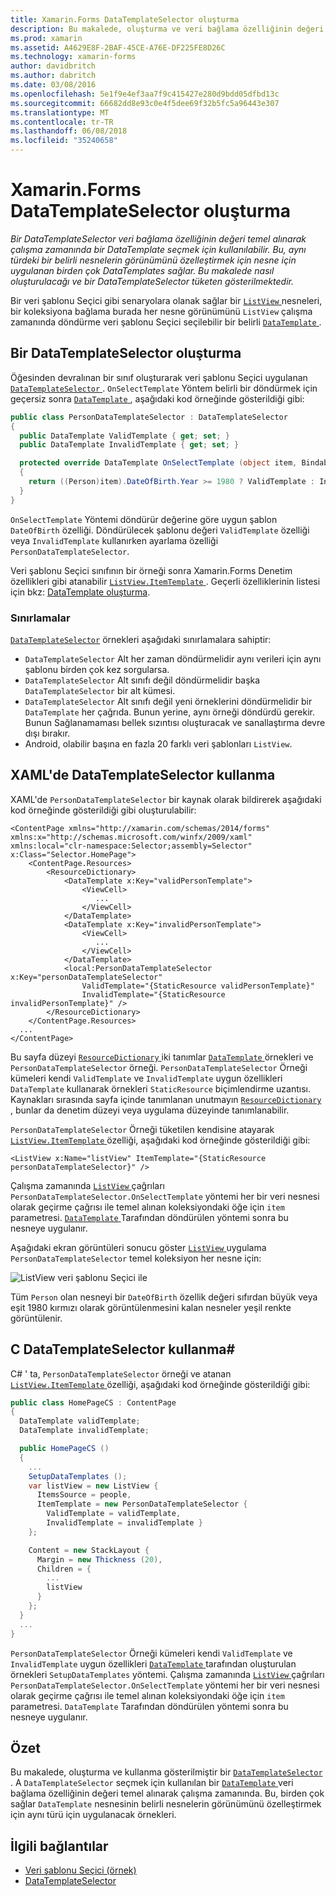 ```yaml
---
title: Xamarin.Forms DataTemplateSelector oluşturma
description: Bu makalede, oluşturma ve veri bağlama özelliğinin değeri temel alınarak çalışma zamanında bir DataTemplate seçmek için kullanılan bir DataTemplateSelector kullanmak gösterilmiştir.
ms.prod: xamarin
ms.assetid: A4629E8F-2BAF-45CE-A76E-DF225FE8D26C
ms.technology: xamarin-forms
author: davidbritch
ms.author: dabritch
ms.date: 03/08/2016
ms.openlocfilehash: 5e1f9e4ef3aa7f9c415427e280d9bdd05dfbd13c
ms.sourcegitcommit: 66682dd8e93c0e4f5dee69f32b5fc5a96443e307
ms.translationtype: MT
ms.contentlocale: tr-TR
ms.lasthandoff: 06/08/2018
ms.locfileid: "35240658"
---
```

# <a name="creating-a-xamarinforms-datatemplateselector"></a>Xamarin.Forms DataTemplateSelector oluşturma

_Bir DataTemplateSelector veri bağlama özelliğinin değeri temel alınarak çalışma zamanında bir DataTemplate seçmek için kullanılabilir. Bu, aynı türdeki bir belirli nesnelerin görünümünü özelleştirmek için nesne için uygulanan birden çok DataTemplates sağlar. Bu makalede nasıl oluşturulacağı ve bir DataTemplateSelector tüketen gösterilmektedir._

Bir veri şablonu Seçici gibi senaryolara olanak sağlar bir [ `ListView` ](https://developer.xamarin.com/api/type/Xamarin.Forms.ListView/) nesneleri, bir koleksiyona bağlama burada her nesne görünümünü `ListView` çalışma zamanında döndürme veri şablonu Seçici seçilebilir bir belirli [ `DataTemplate` ](https://developer.xamarin.com/api/type/Xamarin.Forms.DataTemplate/).

## <a name="creating-a-datatemplateselector"></a>Bir DataTemplateSelector oluşturma

Öğesinden devralınan bir sınıf oluşturarak veri şablonu Seçici uygulanan [ `DataTemplateSelector` ](https://developer.xamarin.com/api/type/Xamarin.Forms.DataTemplateSelector/). `OnSelectTemplate` Yöntem belirli bir döndürmek için geçersiz sonra [ `DataTemplate` ](https://developer.xamarin.com/api/type/Xamarin.Forms.DataTemplate/), aşağıdaki kod örneğinde gösterildiği gibi:

```csharp
public class PersonDataTemplateSelector : DataTemplateSelector
{
  public DataTemplate ValidTemplate { get; set; }
  public DataTemplate InvalidTemplate { get; set; }

  protected override DataTemplate OnSelectTemplate (object item, BindableObject container)
  {
    return ((Person)item).DateOfBirth.Year >= 1980 ? ValidTemplate : InvalidTemplate;
  }
}
```

`OnSelectTemplate` Yöntemi döndürür değerine göre uygun şablon `DateOfBirth` özelliği. Döndürülecek şablonu değeri `ValidTemplate` özelliği veya `InvalidTemplate` kullanırken ayarlama özelliği `PersonDataTemplateSelector`.

Veri şablonu Seçici sınıfının bir örneği sonra Xamarin.Forms Denetim özellikleri gibi atanabilir [ `ListView.ItemTemplate` ](https://developer.xamarin.com/api/type/Xamarin.Forms.ItemsView%3CTVisual%3E/). Geçerli özelliklerinin listesi için bkz: [DataTemplate oluşturma](~/xamarin-forms/app-fundamentals/templates/data-templates/creating.md).

### <a name="limitations"></a>Sınırlamalar

[`DataTemplateSelector`](https://developer.xamarin.com/api/type/Xamarin.Forms.DataTemplateSelector/) örnekleri aşağıdaki sınırlamalara sahiptir:

- `DataTemplateSelector` Alt her zaman döndürmelidir aynı verileri için aynı şablonu birden çok kez sorgularsa.
- `DataTemplateSelector` Alt sınıfı değil döndürmelidir başka `DataTemplateSelector` bir alt kümesi.
- `DataTemplateSelector` Alt sınıfı değil yeni örneklerini döndürmelidir bir `DataTemplate` her çağrıda. Bunun yerine, aynı örneği döndürdü gerekir. Bunun Sağlanamaması bellek sızıntısı oluşturacak ve sanallaştırma devre dışı bırakır.
- Android, olabilir başına en fazla 20 farklı veri şablonları `ListView`.

## <a name="consuming-a-datatemplateselector-in-xaml"></a>XAML'de DataTemplateSelector kullanma

XAML'de `PersonDataTemplateSelector` bir kaynak olarak bildirerek aşağıdaki kod örneğinde gösterildiği gibi oluşturulabilir:

```xaml
<ContentPage xmlns="http://xamarin.com/schemas/2014/forms" xmlns:x="http://schemas.microsoft.com/winfx/2009/xaml" xmlns:local="clr-namespace:Selector;assembly=Selector" x:Class="Selector.HomePage">
    <ContentPage.Resources>
        <ResourceDictionary>
            <DataTemplate x:Key="validPersonTemplate">
                <ViewCell>
                   ...
                </ViewCell>
            </DataTemplate>
            <DataTemplate x:Key="invalidPersonTemplate">
                <ViewCell>
                   ...
                </ViewCell>
            </DataTemplate>
            <local:PersonDataTemplateSelector x:Key="personDataTemplateSelector"
                ValidTemplate="{StaticResource validPersonTemplate}"
                InvalidTemplate="{StaticResource invalidPersonTemplate}" />
        </ResourceDictionary>
    </ContentPage.Resources>
  ...
</ContentPage>
```

Bu sayfa düzeyi [ `ResourceDictionary` ](https://developer.xamarin.com/api/type/Xamarin.Forms.ResourceDictionary/) iki tanımlar [ `DataTemplate` ](https://developer.xamarin.com/api/type/Xamarin.Forms.DataTemplate/) örnekleri ve `PersonDataTemplateSelector` örneği. `PersonDataTemplateSelector` Örneği kümeleri kendi `ValidTemplate` ve `InvalidTemplate` uygun özellikleri `DataTemplate` kullanarak örnekleri `StaticResource` biçimlendirme uzantısı. Kaynakları sırasında sayfa içinde tanımlanan unutmayın [ `ResourceDictionary` ](https://developer.xamarin.com/api/type/Xamarin.Forms.ResourceDictionary/), bunlar da denetim düzeyi veya uygulama düzeyinde tanımlanabilir.

`PersonDataTemplateSelector` Örneği tüketilen kendisine atayarak [ `ListView.ItemTemplate` ](https://developer.xamarin.com/api/type/Xamarin.Forms.ItemsView%3CTVisual%3E/) özelliği, aşağıdaki kod örneğinde gösterildiği gibi:

```xaml
<ListView x:Name="listView" ItemTemplate="{StaticResource personDataTemplateSelector}" />
```

Çalışma zamanında [ `ListView` ](https://developer.xamarin.com/api/type/Xamarin.Forms.ListView/) çağrıları `PersonDataTemplateSelector.OnSelectTemplate` yöntemi her bir veri nesnesi olarak geçirme çağrısı ile temel alınan koleksiyondaki öğe için `item` parametresi. [ `DataTemplate` ](https://developer.xamarin.com/api/type/Xamarin.Forms.DataTemplate/) Tarafından döndürülen yöntemi sonra bu nesneye uygulanır.

Aşağıdaki ekran görüntüleri sonucu göster [ `ListView` ](https://developer.xamarin.com/api/type/Xamarin.Forms.ListView/) uygulama `PersonDataTemplateSelector` temel koleksiyon her nesne için:

![](selector-images/data-template-selector.png "ListView veri şablonu Seçici ile")

Tüm `Person` olan nesneyi bir `DateOfBirth` özellik değeri sıfırdan büyük veya eşit 1980 kırmızı olarak görüntülenmesini kalan nesneler yeşil renkte görüntülenir.

## <a name="consuming-a-datatemplateselector-in-cnum"></a>C DataTemplateSelector kullanma&num;

C# ' ta, `PersonDataTemplateSelector` örneği ve atanan [ `ListView.ItemTemplate` ](https://developer.xamarin.com/api/type/Xamarin.Forms.ItemsView%3CTVisual%3E/) özelliği, aşağıdaki kod örneğinde gösterildiği gibi:

```csharp
public class HomePageCS : ContentPage
{
  DataTemplate validTemplate;
  DataTemplate invalidTemplate;

  public HomePageCS ()
  {
    ...
    SetupDataTemplates ();
    var listView = new ListView {
      ItemsSource = people,
      ItemTemplate = new PersonDataTemplateSelector {
        ValidTemplate = validTemplate,
        InvalidTemplate = invalidTemplate }
    };

    Content = new StackLayout {
      Margin = new Thickness (20),
      Children = {
        ...
        listView
      }
    };
  }
  ...  
}
```

`PersonDataTemplateSelector` Örneği kümeleri kendi `ValidTemplate` ve `InvalidTemplate` uygun özellikleri [ `DataTemplate` ](https://developer.xamarin.com/api/type/Xamarin.Forms.DataTemplate/) tarafından oluşturulan örnekleri `SetupDataTemplates` yöntemi. Çalışma zamanında [ `ListView` ](https://developer.xamarin.com/api/type/Xamarin.Forms.ListView/) çağrıları `PersonDataTemplateSelector.OnSelectTemplate` yöntemi her bir veri nesnesi olarak geçirme çağrısı ile temel alınan koleksiyondaki öğe için `item` parametresi. `DataTemplate` Tarafından döndürülen yöntemi sonra bu nesneye uygulanır.

## <a name="summary"></a>Özet

Bu makalede, oluşturma ve kullanma gösterilmiştir bir [ `DataTemplateSelector` ](https://developer.xamarin.com/api/type/Xamarin.Forms.DataTemplateSelector/). A `DataTemplateSelector` seçmek için kullanılan bir [ `DataTemplate` ](https://developer.xamarin.com/api/type/Xamarin.Forms.DataTemplate/) veri bağlama özelliğinin değeri temel alınarak çalışma zamanında. Bu, birden çok sağlar `DataTemplate` nesnesinin belirli nesnelerin görünümünü özelleştirmek için aynı türü için uygulanacak örnekleri.


## <a name="related-links"></a>İlgili bağlantılar

- [Veri şablonu Seçici (örnek)](https://developer.xamarin.com/samples/xamarin-forms/templates/datatemplateselector/)
- [DataTemplateSelector](https://developer.xamarin.com/api/type/Xamarin.Forms.DataTemplateSelector/)
